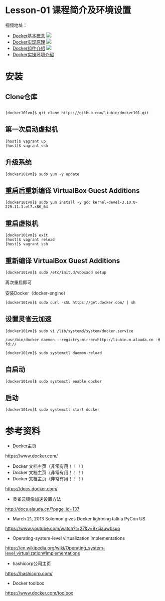# Lesson-01 课程简介及环境设置

视频地址：

* [Docker基本概念](http://www.kaikeba.com/kkb/kaikeba/content_video.html?vId=2720)
![](http://video.kk8.cdn.bj.xs3cnc.com/2c/i/covers/Docker1.jpg)
* [Docker实现原理](http://www.kaikeba.com/kkb/kaikeba/content_video.html?vId=2721)
![](http://video.kk8.cdn.bj.xs3cnc.com/2c/i/covers/Docker2.jpg)
* [Docker组件介绍](http://www.kaikeba.com/kkb/kaikeba/content_video.html?vId=2722)
![](http://video.kk8.cdn.bj.xs3cnc.com/2c/i/covers/Docker3.jpg)
* [Docker实操环境介绍](http://www.kaikeba.com/kkb/kaikeba/content_video.html?vId=2723)


# 安装

## Clone仓库

```

[docker101vm]$ git clone https://github.com/liubin/docker101.git
```

## 第一次启动虚拟机

```
[host]$ vagrant up
[host]$ vagrant ssh
```

## 升级系统

```
[docker101vm]$ sudo yum -y update
```

## 重启后重新编译 VirtualBox Guest Additions

```
[docker101vm]$ sudo yum install -y gcc kernel-devel-3.10.0-229.11.1.el7.x86_64
```

## 重启虚拟机

```
[docker101vm]$ exit
[host]$ vagrant reload
[host]$ vagrant ssh
```

## 重新编译 VirtualBox Guest Additions

```
[docker101vm]$ sudo /etc/init.d/vboxadd setup
```

再次重启即可


安装Docker（docker-engine）

```
[docker101vm]$ sudo curl -sSL https://get.docker.com/ | sh
```



## 设置灵雀云加速

```
[docker101vm]$ sudo vi /lib/systemd/system/docker.service

/usr/bin/docker daemon --registry-mirror=http://liubin.m.alauda.cn -H fd://

[docker101vm]$ sudo systemctl daemon-reload
```


## 自启动
```
[docker101vm]$ sudo systemctl enable docker
```

## 启动
```
[docker101vm]$ sudo systemctl start docker
```

# 参考资料


- Docker主页

https://www.docker.com/

- Docker 文档主页（非常有用！！！）
- Docker 文档主页（非常有用！！！）
- Docker 文档主页（非常有用！！！）

https://docs.docker.com/

- 灵雀云镜像加速设置方法

http://docs.alauda.cn/?page_id=137

- March 21, 2013 Solomon gives Docker lightning talk a PyCon US

https://www.youtube.com/watch?t=27&v=9xciauwbsuo

- Operating-system-level virtualization implementations

https://en.wikipedia.org/wiki/Operating_system-level_virtualization#Implementations

- hashicorp公司主页

https://hashicorp.com/

- Docker toolbox

https://www.docker.com/toolbox




